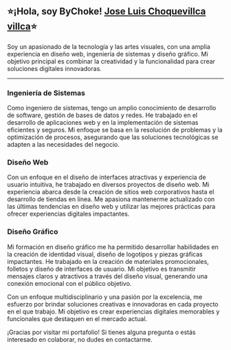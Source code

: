 ## ⭐¡Hola, soy ByChoke! [Jose Luis Choquevillca villca](https://github.com/ByChokeYT)⭐

Soy un apasionado de la tecnología y las artes visuales, con una amplia experiencia en diseño web, ingeniería de sistemas y diseño gráfico. Mi objetivo principal es combinar la creatividad y la funcionalidad para crear soluciones digitales innovadoras.

---
### Ingeniería de Sistemas

Como ingeniero de sistemas, tengo un amplio conocimiento de desarrollo de software, gestión de bases de datos y redes. He trabajado en el desarrollo de aplicaciones web y en la implementación de sistemas eficientes y seguros. Mi enfoque se basa en la resolución de problemas y la optimización de procesos, asegurando que las soluciones tecnológicas se adapten a las necesidades del negocio.

### Diseño Web

Con un enfoque en el diseño de interfaces atractivas y experiencia de usuario intuitiva, he trabajado en diversos proyectos de diseño web. Mi experiencia abarca desde la creación de sitios web corporativos hasta el desarrollo de tiendas en línea. Me apasiona mantenerme actualizado con las últimas tendencias en diseño web y utilizar las mejores prácticas para ofrecer experiencias digitales impactantes.



### Diseño Gráfico

Mi formación en diseño gráfico me ha permitido desarrollar habilidades en la creación de identidad visual, diseño de logotipos y piezas gráficas impactantes. He trabajado en la creación de materiales promocionales, folletos y diseño de interfaces de usuario. Mi objetivo es transmitir mensajes claros y atractivos a través del diseño visual, generando una conexión emocional con el público objetivo.

Con un enfoque multidisciplinario y una pasión por la excelencia, me esfuerzo por brindar soluciones creativas e innovadoras en cada proyecto en el que trabajo. Mi objetivo es crear experiencias digitales memorables y funcionales que destaquen en el mercado actual.

¡Gracias por visitar mi portafolio! Si tienes alguna pregunta o estás interesado en colaborar, no dudes en contactarme.
